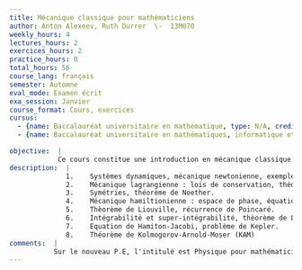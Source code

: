 ```yaml
---
title: Mécanique classique pour mathématiciens
author: Anton Alexeev, Ruth Durrer  \-  13M070
weekly_hours: 4
lectures_hours: 2
exercices_hours: 2
practice_hours: 0
total_hours: 56
course_lang: français
semester: Automne
eval_mode: Examen écrit
exa_session: Janvier
course_format: Cours, exercices
cursus:
  - {name: Baccalauréat universitaire en mathématique, type: N/A, credits: 6}
  - {name: Baccalauréat universitaire en mathématiques, informatique et sciences numériques, type: N/A, credits: 5}

objective:  |
            Ce cours constitue une introduction en mécanique classique en tant que discipline mathématique. Nous considérons trois approches différentes: la mécanique de Newton qui ressemble aux cours de physique au collège, la mécanique lagrangienne basée sur le calcul variationnel et la mécanique hamiltonienne qui utilise les notions de la géométrie différentielle
description:  |
              1.	Systèmes dynamiques, mécanique newtonienne, exemples.
              2.	Mécanique lagrangienne : lois de conservation, théorème de Ostrogradskii.
              3.	Symétries, théorème de Noether.
              4.	Mécanique hamiltionienne : espace de phase, équations canoniques, crochet		de Poisson et forme symplectique, transformations canoniques.
              5.	Thèorème de Liouville, récurrence de Poincaré.
              6.	Intégrabilité et super-intégrabilité, thèorème de Liouville-Arnold.
              7.	Equation de Hamiton-Jacobi, problème de Kepler.
              8.	Théorème de Kolmogorov-Arnold-Moser (KAM)
comments:  |
           Sur le nouveau P.E, l'intitulé est Physique pour mathématiciens
---
```

